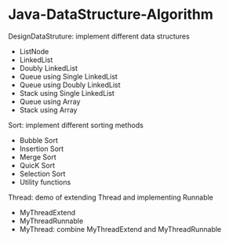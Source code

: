 # Java-DataStructure-Algorithm

DesignDataStruture: implement different data structures
- ListNode 
- LinkedList
- Doubly LinkedList
- Queue using Single LinkedList
- Queue using Doubly LinkedList
- Stack using Single LinkedList
- Queue using Array
- Stack using Array

Sort: implement different sorting methods
- Bubble Sort
- Insertion Sort
- Merge Sort
- QuicK Sort
- Selection Sort
- Utility functions

Thread: demo of extending Thread and implementing Runnable
- MyThreadExtend
- MyThreadRunnable
- MyThread: combine MyThreadExtend and MyThreadRunnable
